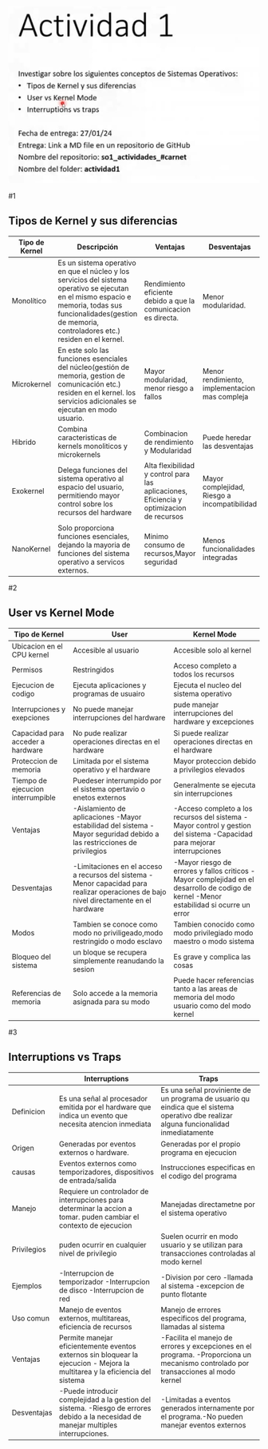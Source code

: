 ![Actividad 1](https://github.com/HenrryBran-Hub/so1_actividades_201314439/blob/main/actividad1/Imagenes/img1.png)

#1 
## Tipos de Kernel y sus diferencias

| Tipo de Kernel       | Descripción     | Ventajas        | Desventajas     | Ejemplos        | Otros puntos    |
|----------------------|-----------------|-----------------|-----------------|-----------------|-----------------|
|Monolítico|Es un sistema operativo en que el núcleo y los servicios del sistema operativo se ejecutan en el mismo espacio e memoria, todas sus funcionalidades(gestion de memoria, controladores etc.) residen en el kernel.|Rendimiento eficiente debido a que la comunicacion es directa.|Menor modularidad.|Linux, Windows, MacOS, FreeBSD|Menor sobrecarga entre módulos|
|Microkernel|En este solo las funciones esenciales del núcleo(gestión de memoria, gestion de comunicación etc.) residen en el kernel. los servicios adicionales se ejecutan en modo usuario.|Mayor modularidad, menor riesgo a fallos|Menor rendimiento, implementacion mas compleja| QNX, MINIX,Hurd|Los servicios en el espacio del usuario mejoran la estabilidad.|
|Hibrido|Combina caracteristicas de kernels monoliticos y microkernels|Combinacion de rendimiento y Modularidad|Puede heredar las desventajas|Windows Nt, MacOS X, Solaris|Equilibra rendimiento y modularidad|
|Exokernel|Delega funciones del sistema operativo al espacio del usuario, permitiendo mayor control sobre los recursos del hardware|Alta flexibilidad y control para las aplicaciones, Eficiencia y optimizacion de recursos|Mayor complejidad, Riesgo a incompatibilidad|ExoOS,Nemesis|Mayor control a las aplicaciones por delegacion de politicas|
|NanoKernel|Solo proporciona funciones esenciales, dejando la mayoria de funciones del sistema operativo a servicos externos.|Minimo consumo de recursos,Mayor seguridad|Menos funcionalidades integradas|Sistemas embebidos, como Amoeba, RaOS, RadiOS,L4|Simplicidad y seguridad|


#2 
## User vs Kernel Mode

| Tipo de Kernel       | User            | Kernel Mode     |
|----------------------|-----------------|-----------------|
|Ubicacion en el CPU kernel|Accesible al usuario |Accesible solo al kernel|
|Permisos|Restringidos|Acceso completo a todos los recursos|
|Ejecucion de codigo|Ejecuta aplicaciones y programas de usuairo|Ejecuta el nucleo del sistema operativo|
|Interrupciones y exepciones|No puede manejar interrupciones del hardware|pude manejar interrupciones del hardware y excepciones|
|Capacidad para acceder a hardware|No pude realizar operaciones directas en el hardware|Si puede realizar operaciones directas en el hardware|
|Proteccion de memoria|Limitada por el sistema operativo y el hardware|Mayor proteccion debido a privilegios elevados|
|Tiempo de ejecucion interrumpible|Puedeser interrumpido por el sistema opertavio o enetos externos|Generalmente se ejecuta sin interrupciones|
|Ventajas|-Aislamiento de aplicaciones -Mayor estabilidad del sistema - Mayor seguridad debido a las restricciones de privilegios|-Acceso completo a los recursos del sistema -Mayor control y gestion del sistema -Capacidad para mejorar interrupciones|
|Desventajas|-Limitaciones en el acceso a recursos del sistema -Menor capacidad para realizar operaciones de bajo nivel directamente en el hardware|-Mayor riesgo de errores y fallos criticos -Mayor complejidad en el desarrollo de codigo de kernel -Menor estabilidad si ocurre un error|
|Modos|Tambien se conoce como modo no priviligeado,modo restringido o modo esclavo|Tambien conocido como modo privilegiado modo maestro o modo sistema|
|Bloqueo del sistema|un bloque se recupera simplemente reanudando la sesion|Es grave y complica las cosas|
|Referencias de memoria|Solo accede a la memoria asignada para su modo|Puede hacer referencias tanto a las areas de memoria del modo usuario como del modo kernel|


#3 
## Interruptions vs Traps

|                      | Interruptions   | Traps           |
|----------------------|-----------------|-----------------|
|Definicion|Es una señal al procesador emitida por el hardware que indica un evento que necesita atencion inmediata|Es una señal proviniente de un programa de usuario qu eindica que el sistema operativo dbe realizar alguna funcionalidad inmediatamente|
|Origen|Generadas por eventos externos o hardware.|Generadas por el propio programa en ejecucion|
|causas|Eventos externos como temporizadores, dispositivos de entrada/salida | Instrucciones especificas en el codigo del programa|
|Manejo |Requiere un controlador de interrupciones para determinar la accion a tomar. puden cambiar el contexto de ejecucion|Manejadas directametne por el sistema operativo|Pueden generar una excepcion en el programa|
|Privilegios|puden ocurrir en cualquier nivel de privilegio|Suelen ocurrir en modo usuario y se utilizan para transacciones controladas al modo kernel|
|Ejemplos|-Interrupcion de temporizador -Interrupcion de disco -Interrupcion de red|-Division por cero -llamada al sistema -excepcion de punto flotante|
|Uso comun| Manejo de eventos externos, multitareas, eficiencia de recursos|Manejo de errores especificos del programa, llamadas al sistema|
|Ventajas|Permite manejar eficientemente eventos externos sin bloquear la ejecucion - Mejora la multitarea y la eficiencia del sistema| -Facilita el manejo de errores y excepciones en el programa. -Proporciona un mecanismo controlado por transacciones al modo kernel|
|Desventajas|-Puede introducir complejidad a la gestion del sistema. -Riesgo de errores debido a la necesidad de manejar multiples interrupciones.|-Limitadas a eventos generados internamente por el programa.-No pueden manejar eventos externos|